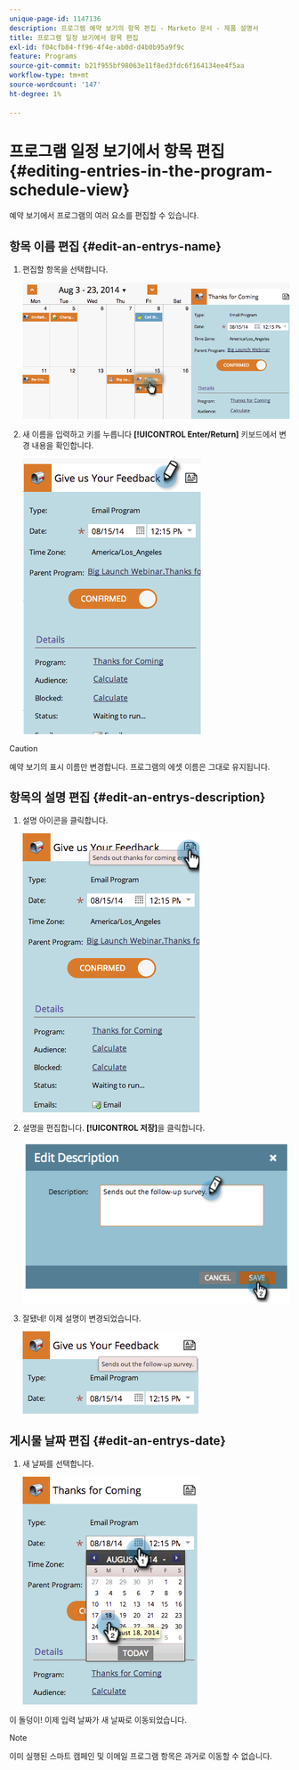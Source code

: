 ```yaml
---
unique-page-id: 1147136
description: 프로그램 예약 보기의 항목 편집 - Marketo 문서 - 제품 설명서
title: 프로그램 일정 보기에서 항목 편집
exl-id: f04cfb84-ff96-4f4e-ab0d-d4b0b95a9f9c
feature: Programs
source-git-commit: b21f955bf98063e11f8ed3fdc6f164134ee4f5aa
workflow-type: tm+mt
source-wordcount: '147'
ht-degree: 1%

---
```


# 프로그램 일정 보기에서 항목 편집 {#editing-entries-in-the-program-schedule-view}

예약 보기에서 프로그램의 여러 요소를 편집할 수 있습니다.

## 항목 이름 편집 {#edit-an-entrys-name}

1. 편집할 항목을 선택합니다.

   ![](assets/image2014-9-18-18-3a1-3a36.png)

1. 새 이름을 입력하고 키를 누릅니다 **[!UICONTROL Enter/Return]** 키보드에서 변경 내용을 확인합니다.

   ![](assets/image2014-9-18-18-3a1-3a53.png)

>[!CAUTION]
>
>예약 보기의 표시 이름만 변경합니다. 프로그램의 에셋 이름은 그대로 유지됩니다.

## 항목의 설명 편집 {#edit-an-entrys-description}

1. 설명 아이콘을 클릭합니다.

   ![](assets/image2014-9-18-18-3a3-3a7.png)

1. 설명을 편집합니다. **[!UICONTROL 저장]**&#x200B;을 클릭합니다.

   ![](assets/image2014-9-18-18-3a3-3a22.png)

1. 잘됐네! 이제 설명이 변경되었습니다.

   ![](assets/image2014-9-18-18-3a3-3a48.png)

## 게시물 날짜 편집 {#edit-an-entrys-date}

1. 새 날짜를 선택합니다.

   ![](assets/image2014-9-18-18-3a4-3a39.png)

이 돌덩이! 이제 입력 날짜가 새 날짜로 이동되었습니다.

>[!NOTE]
>
> 이미 실행된 스마트 캠페인 및 이메일 프로그램 항목은 과거로 이동할 수 없습니다.
